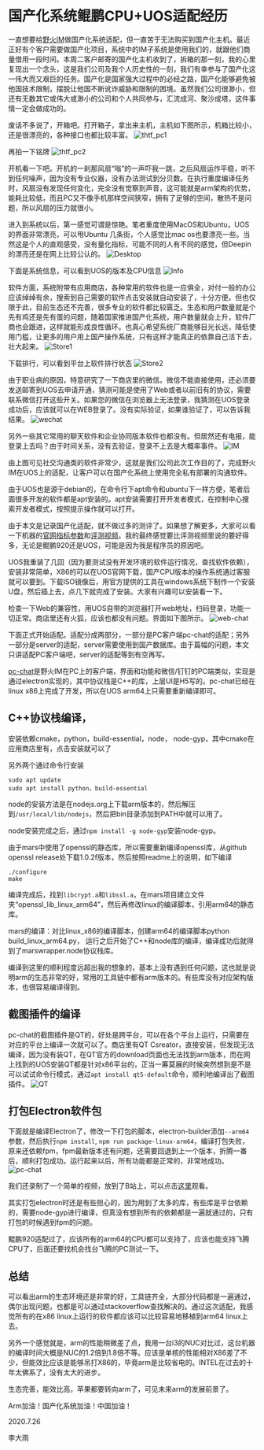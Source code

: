# 国产化系统鲲鹏CPU+UOS适配经历
一直想要给[野火IM](https://github.com/wildfirechat)做国产化系统适配，但一直苦于无法购买到国产化主机。最近正好有个客户需要做国产化项目，系统中的IM子系统是使用我们的，就跟他们商量借用一段时间。本周二客户邮寄的国产化主机收到了，拆箱的那一刻，我的心里复现出一个念头，这是我们公司及我个人历史性的一刻，我们有幸参与了国产化这一伟大而又艰巨的任务。国产化是国家强大过程中的必经之路，国产化能够避免被他国技术限制，摆脱让他国不断讹诈威胁和限制的困境。虽然我们公司很渺小，但还有无数其它或伟大或渺小的公司和个人共同参与，汇流成河、聚沙成塔，这件事情一定会做成功的。

废话不多说了，开箱吧。打开箱子，拿出来主机，主机如下图所示，机箱比较小，还是很漂亮的，各种接口也都比较丰富。
![thtf_pc1](https://static.wildfirechat.net/uos_11_thtf_pc.png)

再拍一下铭牌
![thtf_pc2](https://static.wildfirechat.net/uos_12_thtf_pc.png)

开机看一下吧。开机的一刹那风扇“嗡”的一声吓我一跳，之后风扇运作平稳，听不到任何噪声，因为没有专业仪器，没有办法测试到分贝数。在执行重度编译任务时，风扇没有发现任何变化，完全没有觉察到声音，这可能就是arm架构的优势，能耗比较低，而且PC又不像手机那样空间狭窄，拥有了足够的空间，散热不是问题，所以风扇的压力就很小。

进入到系统以后，第一感觉可谓是惊艳。笔者重度使用MacOS和Ubuntu，UOS的界面非常漂亮，可以甩Ubuntu 几条街，个人感觉比mac os也要漂亮一些。当然这是个人的直观感受，没有量化指标，可能不同的人有不同的感觉，但Deepin的漂亮还是在网上比较公认的。
![Desktop](https://static.wildfirechat.net/uos_1_desktop.png)

下面是系统信息，可以看到UOS的版本及CPU信息
![Info](https://static.wildfirechat.net/uos_2_info.png)

软件方面，系统附带有应用商店，各种常用的软件也是一应俱全，对付一般的办公应该绰绰有余，搜索到自己需要的软件点击安装就自动安装了，十分方便。但也仅限于此，目前生态还不完善，很多专业的软件都比较匮乏。生态和用户数量就是个先有鸡还是先有蛋的问题，随着国家推进国产化系统，用户数量就会上升，软件厂商也会跟进，这样就能形成良性循环。也真心希望系统厂商能够目光长远，降低使用门槛，让更多的用户用上国产操作系统，只有这样才能真正的依靠自己活下去，壮大起来。
![Store1](https://static.wildfirechat.net/uos_3_store.png)

下载排行，可以看到平台上软件排行状态
![Store2](https://static.wildfirechat.net/uos_4_store.png)

由于职业病的原因，特意研究了一下商店里的微信。微信不能直接使用，还必须要发送邮寄到UOS去申请开通，猜测可能是使用了Web或者以前旧有的协议，需要联系微信打开这些开关。如果您的微信在浏览器上无法登录，我猜测在UOS登录成功后，应该就可以在WEB登录了。没有实际验证，如果谁验证了，可以告诉我结果。
![wechat](https://static.wildfirechat.net/uos_5_wechat.png)

另外一些其它常用的聊天软件和企业协同版本软件也都没有。但居然还有电报，能登录上去吗？由于时间关系，没有去验证，登录不上去是大概率事件。
![IM](https://static.wildfirechat.net/uos_10_im.png)

由上图可见社交沟通类的软件非常少，这就是我们公司此次工作目的了，完成野火IM在UOS上的适配，让客户可以在国产化系统上使用完全私有部署的沟通软件。

由于UOS也是源于debian的，在命令行下apt命令和ubuntu下一样方便，笔者后面很多开发的软件都是apt安装的。apt安装需要打开开发者模式，在控制中心搜索开发者模式，按照提示操作就可以打开。


由于本文是记录国产化适配，就不做过多的测评了。如果想了解更多，大家可以看一下机器的[官网指标参数](https://www.tongfangpc.com/index.php/gallery-75.html)和[评测视频](https://search.bilibili.com/all?keyword=鲲鹏920)。我的最终感觉要比评测视频里说的要好得多，无论是鲲鹏920还是UOS，可能是因为我是程序员的原因吧。

UOS我重装了几回（因为要测试没有开发环境的软件运行情况，查找软件依赖），安装非常简单，X86的可以在UOS官网下载，国产CPU版本的操作系统通过客服就可以要到。下载ISO镜像后，用官方提供的工具在windows系统下制作一个安装U盘，然后插上去，点几下就完成了安装。大家有兴趣可以安装看一下。

检查一下Web的兼容性，用UOS自带的浏览器打开web地址，扫码登录，功能一切正常。商店里还有火狐，应该也都没有问题。界面如下图所示。
![web-chat](https://static.wildfirechat.net/uos_7_web_wildfirechat.png)

下面正式开始适配。适配分成两部分，一部分是PC客户端pc-chat的适配；另外一部分是server的适配，server需要使用到国产数据库。由于篇幅的问题，本文只讲适配PC客户端吧，server的适配等到有空再写。

[pc-chat](https://github.com/wildfirechat/pc-chat)是野火IM在PC上的客户端，界面和功能和微信/钉钉的PC端类似，实现是通过electron实现的，其中协议栈是C++的库，上层UI是H5写的。pc-chat已经在linux x86上完成了开发，所以在UOS arm64上只需要重新编译即可。

## C++协议栈编译，
安装依赖cmake，python，build-essential，node， node-gyp，其中cmake在应用商店里有，点击安装就可以了

另外两个通过命令行安装
```
sudo apt update
sudo apt install python，build-essential
```

node的安装方法是在nodejs.org上下载arm版本的，然后解压到```/usr/local/lib/nodejs```，然后把bin目录添加到PATH中就可以用了。

node安装完成之后，通过```npm install -g node-gyp```安装node-gyp。

由于mars中使用了openssl的静态库，所以需要重新编译openssl库，从github openssl release处下载1.0.2f版本，然后按照readme上的说明，如下编译
```
./configure
make
```
编译完成后，找到```libcrypt.a```和```libssl.a```，在mars项目建立文件夹“openssl_lib_linux_arm64”，然后再修改linux的编译脚本，引用arm64的静态库。

mars的编译：对比linux_x86的编译脚本，创建arm64的编译脚本python build_linux_arm64.py， 运行之后开始了C++和node库的编译，编译成功后就得到了marswrapper.node协议栈库。

编译到这里的顺利程度远超出我的想象的，基本上没有遇到任何问题，这也就是说明arm的生态非常的好，常用的工具链中都有arm版本的。有些库没有对应架构版本，也很容易编译得到。

## 截图插件的编译
pc-chat的截图插件是QT的，好处是跨平台，可以在各个平台上运行，只需要在对应的平台上编译一次就可以了。商店里有QT Csreator，直接安装，但发现无法编译，因为没有装QT，在QT官方的download页面也无法找到arm版本，而在网上找到的UOS安装QT都是针对x86平台的，正当一筹莫展的时候突然想到是不是可以试试命令行模式，通过```apt install qt5-default```命令，顺利地编译出了截图插件。
![QT](https://static.wildfirechat.net/uos_8_qt.png)

## 打包Electron软件包
下面就是编译Electron了，修改一下打包的脚本，electron-builder添加```--arm64```参数，然后执行```npm install```, ```npm run package-linux-arm64```，编译打包失败，原来还依赖fpm，fpm最新版本还有问题，还需要回退到上一个版本，折腾一番后，顺利打包成功。运行起来以后，所有功能都是正常的，非常地成功。
![pc-chat](https://static.wildfirechat.net/uos_9_pc_wildfirechat.png)

我们还录制了一个简单的视频，放到了B站上，可以点击[这里](https://www.bilibili.com/video/BV14f4y1R7gd?from=search&seid=15341063283696866854)观看。

其实打包electron时还是有些担心的，因为用到了太多的库，有些库是平台依赖的，需要node-gyp进行编译，但真没有想到所有的依赖都是一遍就通过的，只有打包的时候遇到fpm的问题。

鲲鹏920适配过了，应该所有的arm64的CPU都可以支持了，应该也能支持飞腾CPU了，后面还要找机会找台飞腾的PC测试一下。

## 总结
可以看出arm的生态环境还是非常的好，工具链齐全，大部分代码都是一遍通过，偶尔出现问题，也都是可以通过stackoverflow查找解决的。通过这次适配，我感觉所有的在x86 linux上运行的软件都应该可以比较容易地移植到arm64 linux上去。

另外一个感觉就是，arm的性能稍微差了点，我用一台i3的NUC对比过，这台机器的编译时间大概是NUC的1.2倍到1.8倍不等。应该是单核的性能相对X86差了不少，但能效比应该是能够吊打X86的，毕竟arm是比较省电的。INTEL在过去的十年太佛系了，没有太大的进步。

生态完善，能效比高，苹果都要转向arm了，可见未来arm的发展前景了。

Arm加油！国产化系统加油！中国加油！


2020.7.26

李大雨
